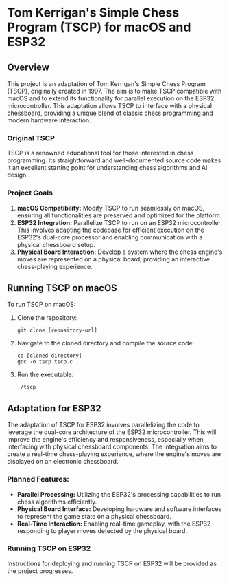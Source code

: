 # Tom Kerrigan's Simple Chess Program (TSCP) for macOS and ESP32

## Overview
This project is an adaptation of Tom Kerrigan's Simple Chess Program (TSCP), originally created in 1997. The aim is to make TSCP compatible with macOS and to extend its functionality for parallel execution on the ESP32 microcontroller. This adaptation allows TSCP to interface with a physical chessboard, providing a unique blend of classic chess programming and modern hardware interaction.

### Original TSCP
TSCP is a renowned educational tool for those interested in chess programming. Its straightforward and well-documented source code makes it an excellent starting point for understanding chess algorithms and AI design.

### Project Goals
1. **macOS Compatibility:** Modify TSCP to run seamlessly on macOS, ensuring all functionalities are preserved and optimized for the platform.
2. **ESP32 Integration:** Parallelize TSCP to run on an ESP32 microcontroller. This involves adapting the codebase for efficient execution on the ESP32's dual-core processor and enabling communication with a physical chessboard setup.
3. **Physical Board Interaction:** Develop a system where the chess engine's moves are represented on a physical board, providing an interactive chess-playing experience.

## Running TSCP on macOS
To run TSCP on macOS:

1. Clone the repository:
   ```
   git clone [repository-url]
   ```

2. Navigate to the cloned directory and compile the source code:
   ```
   cd [cloned-directory]
   gcc -o tscp tscp.c
   ```

3. Run the executable:
   ```
   ./tscp
   ```

## Adaptation for ESP32
The adaptation of TSCP for ESP32 involves parallelizing the code to leverage the dual-core architecture of the ESP32 microcontroller. This will improve the engine's efficiency and responsiveness, especially when interfacing with physical chessboard components. The integration aims to create a real-time chess-playing experience, where the engine's moves are displayed on an electronic chessboard.

### Planned Features:
- **Parallel Processing:** Utilizing the ESP32's processing capabilities to run chess algorithms efficiently.
- **Physical Board Interface:** Developing hardware and software interfaces to represent the game state on a physical chessboard.
- **Real-Time Interaction:** Enabling real-time gameplay, with the ESP32 responding to player moves detected by the physical board.

### Running TSCP on ESP32
Instructions for deploying and running TSCP on ESP32 will be provided as the project progresses.

